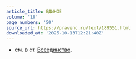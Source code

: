 ```yaml
---
article_title: ЕДИНОЕ
volume: '18'
page_numbers: '50'
source_url: https://pravenc.ru/text/189551.html
downloaded_at: '2025-10-13T12:21:40Z'
---
```


- см. в ст. [Всеединство](https://pravenc.ru/text/Всеединство.html).
